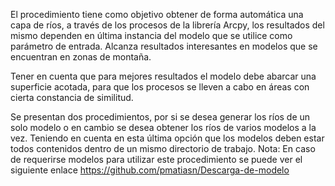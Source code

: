 El procedimiento tiene como objetivo obtener de forma automática una capa de ríos, a través de los procesos de la librería Arcpy, los resultados del mismo dependen en última instancia del modelo que se utilice como parámetro de entrada. Alcanza resultados interesantes en modelos que se encuentran en zonas de montaña.

Tener en cuenta que para mejores resultados el modelo debe abarcar una superficie acotada, para que los procesos se lleven a cabo en áreas con cierta constancia de similitud.

Se presentan dos procedimientos, por si se desea generar los ríos de un solo modelo o en cambio se desea obtener los ríos de varios modelos a la vez. Teniendo en cuenta en esta última opción que los modelos deben estar todos contenidos dentro de un mismo directorio de trabajo.
Nota: En caso de requerirse modelos para utilizar este procedimiento se puede ver el siguiente enlace https://github.com/pmatiasn/Descarga-de-modelo
